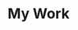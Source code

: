 ---
layout: page
title: My Work
nav: true
nav_order: 3
dropdown: true
children:
    - title: Paperhub
      permalink: /why-i-founded-paperhub
    - title: divider
    - title: SAP
      permalink: /my-work-at-sap
    - title: divider
    - title: GitHub projects
      permalink: https://github.com/markushaug
---